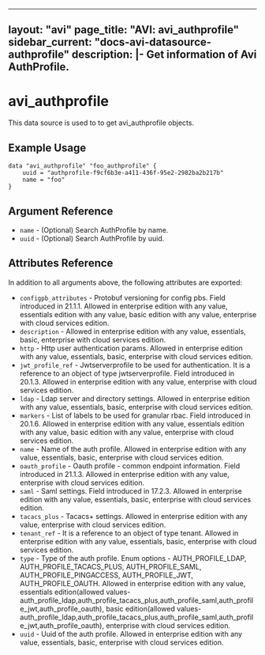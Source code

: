 <!--
    Copyright 2021 VMware, Inc.
    SPDX-License-Identifier: Mozilla Public License 2.0
-->
---
layout: "avi"
page_title: "AVI: avi_authprofile"
sidebar_current: "docs-avi-datasource-authprofile"
description: |-
  Get information of Avi AuthProfile.
---

# avi_authprofile

This data source is used to to get avi_authprofile objects.

## Example Usage

```hcl
data "avi_authprofile" "foo_authprofile" {
    uuid = "authprofile-f9cf6b3e-a411-436f-95e2-2982ba2b217b"
    name = "foo"
}
```

## Argument Reference

* `name` - (Optional) Search AuthProfile by name.
* `uuid` - (Optional) Search AuthProfile by uuid.

## Attributes Reference

In addition to all arguments above, the following attributes are exported:

* `configpb_attributes` - Protobuf versioning for config pbs. Field introduced in 21.1.1. Allowed in enterprise edition with any value, essentials edition with any value, basic edition with any value, enterprise with cloud services edition.
* `description` - Allowed in enterprise edition with any value, essentials, basic, enterprise with cloud services edition.
* `http` - Http user authentication params. Allowed in enterprise edition with any value, essentials, basic, enterprise with cloud services edition.
* `jwt_profile_ref` - Jwtserverprofile to be used for authentication. It is a reference to an object of type jwtserverprofile. Field introduced in 20.1.3. Allowed in enterprise edition with any value, enterprise with cloud services edition.
* `ldap` - Ldap server and directory settings. Allowed in enterprise edition with any value, essentials, basic, enterprise with cloud services edition.
* `markers` - List of labels to be used for granular rbac. Field introduced in 20.1.6. Allowed in enterprise edition with any value, essentials edition with any value, basic edition with any value, enterprise with cloud services edition.
* `name` - Name of the auth profile. Allowed in enterprise edition with any value, essentials, basic, enterprise with cloud services edition.
* `oauth_profile` - Oauth profile - common endpoint information. Field introduced in 21.1.3. Allowed in enterprise edition with any value, enterprise with cloud services edition.
* `saml` - Saml settings. Field introduced in 17.2.3. Allowed in enterprise edition with any value, essentials, basic, enterprise with cloud services edition.
* `tacacs_plus` - Tacacs+ settings. Allowed in enterprise edition with any value, enterprise with cloud services edition.
* `tenant_ref` - It is a reference to an object of type tenant. Allowed in enterprise edition with any value, essentials, basic, enterprise with cloud services edition.
* `type` - Type of the auth profile. Enum options - AUTH_PROFILE_LDAP, AUTH_PROFILE_TACACS_PLUS, AUTH_PROFILE_SAML, AUTH_PROFILE_PINGACCESS, AUTH_PROFILE_JWT, AUTH_PROFILE_OAUTH. Allowed in enterprise edition with any value, essentials edition(allowed values- auth_profile_ldap,auth_profile_tacacs_plus,auth_profile_saml,auth_profile_jwt,auth_profile_oauth), basic edition(allowed values- auth_profile_ldap,auth_profile_tacacs_plus,auth_profile_saml,auth_profile_jwt,auth_profile_oauth), enterprise with cloud services edition.
* `uuid` - Uuid of the auth profile. Allowed in enterprise edition with any value, essentials, basic, enterprise with cloud services edition.

